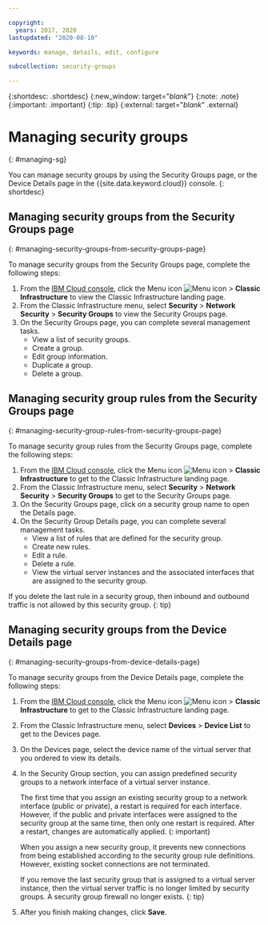 ```yaml
---

copyright:
  years: 2017, 2020
lastupdated: "2020-08-10"

keywords: manage, details, edit, configure

subcollection: security-groups

---
```


{:shortdesc: .shortdesc}
{:new_window: target="_blank_"}
{:note: .note}
{:important: .important}
{:tip: .tip}
{:external: target="_blank_" .external}

# Managing security groups
{: #managing-sg}

You can manage security groups by using the Security Groups page, or the Device Details page in the {{site.data.keyword.cloud}} console.
{: shortdesc}

## Managing security groups from the Security Groups page
{: #managing-security-groups-from-security-groups-page}

To manage security groups from the Security Groups page, complete the following steps:

1. From the [IBM Cloud console](https://cloud.ibm.com/), click the Menu icon ![Menu icon](../../icons/icon_hamburger.svg) > **Classic Infrastructure** to view the Classic Infrastructure landing page.
2. From the Classic Infrastructure menu, select **Security** >  **Network Security** > **Security Groups** to view the Security Groups page.
3. On the Security Groups page, you can complete several management tasks.
     * View a list of security groups.
     * Create a group.
     * Edit group information.
     * Duplicate a group.
     * Delete a group.

## Managing security group rules from the Security Groups page
{: #managing-security-group-rules-from-security-groups-page}

To manage security group rules from the Security Groups page, complete the following steps:

1. From the [IBM Cloud console](https://cloud.ibm.com/), click the Menu icon ![Menu icon](../../icons/icon_hamburger.svg) > **Classic Infrastructure** to get to the Classic Infrastructure landing page.
2. From the Classic Infrastructure menu, select **Security** >  **Network Security** > **Security Groups** to get to the Security Groups page.
3. On the Security Groups page, click on a security group name to open the Details page.
4. On the Security Group Details page, you can complete several management tasks.
     * View a list of rules that are defined for the security group.
     * Create new rules.
     * Edit a rule.
     * Delete a rule.
     * View the virtual server instances and the associated interfaces that are assigned to the security group.

If you delete the last rule in a security group, then inbound and outbound traffic is not allowed by this security group.
{: tip}

## Managing security groups from the Device Details page
{: #managing-security-groups-from-device-details-page}

To manage security groups from the Device Details page, complete the following steps:

1. From the [IBM Cloud console](https://cloud.ibm.com/), click the Menu icon ![Menu icon](../../icons/icon_hamburger.svg) > **Classic Infrastructure** to get to the Classic Infrastructure landing page.
2. From the Classic Infrastructure menu, select **Devices** > **Device List** to get to the Devices page.
3. On the Devices page, select the device name of the virtual server that you ordered to view its details.
4. In the Security Group section, you can assign predefined security groups to a network interface of a virtual server instance.
     
   The first time that you assign an existing security group to a network interface (public or private), a restart is required for each interface.  However, if the public and private interfaces were assigned to the security group at the same time, then only one restart is required. After a restart, changes are automatically applied.
   {: important}

     When you assign a new security group, it prevents new connections from being established according to the security group rule definitions. However, existing socket connections are not terminated.

     If you remove the last security group that is assigned to a virtual server instance, then the virtual server traffic is no longer limited by security groups. A security group firewall no longer exists.
     {: tip}

6. After you finish making changes, click **Save**.

